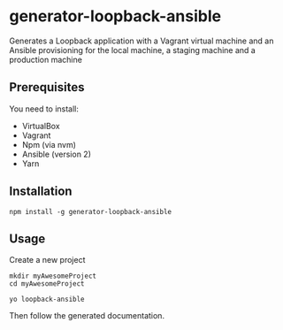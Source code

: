 # generator-loopback-ansible
Generates a Loopback application with a Vagrant virtual machine and an Ansible provisioning for the local machine, a staging machine and a production machine

## Prerequisites

You need to install:

+ VirtualBox
+ Vagrant
+ Npm (via nvm)
+ Ansible (version 2)
+ Yarn

## Installation
```
npm install -g generator-loopback-ansible
```

## Usage
Create a new project
```
mkdir myAwesomeProject
cd myAwesomeProject
```

```
yo loopback-ansible
```

Then follow the generated documentation.
